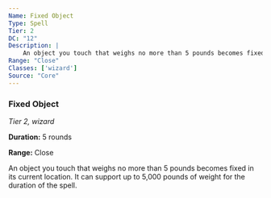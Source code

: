 ```yaml
---
Name: Fixed Object
Type: Spell
Tier: 2
DC: "12"
Description: |
    An object you touch that weighs no more than 5 pounds becomes fixed in its current location. It can support up to 5,000 pounds of weight for the duration of the spell.Duration: "5 rounds"
Range: "Close"
Classes: ['wizard']
Source: "Core"
---
```


### Fixed Object

_Tier 2, wizard_

**Duration:** 5 rounds

**Range:** Close

An object you touch that weighs no more than 5 pounds becomes fixed in its current location. It can support up to 5,000 pounds of weight for the duration of the spell.


